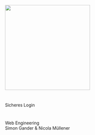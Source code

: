 <div class="flex gap-12 w-[800px]">
  <img src="/secure.png" style="height: 280px" />
  <div>
    <div class="text-9xl font-extrabold tracking-tight" style="line-height: 100px">
      Sicheres Login
    </div>
    <div
      class="text-6xl font-light tracking-tight border-b pt-8 pb-6"
    >
      Web Engineering
    </div>
    <div class="text-lg mt-2">Simon Gander & Nicola Müllener</div>
  </div>
</div>
